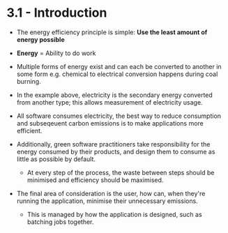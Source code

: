# 3.1 - Introduction

- The energy efficiency principle is simple: **Use the least amount of energy possible**

- **Energy** = Ability to do work
- Multiple forms of energy exist and can each be converted to another in some form e.g. chemical to electrical conversion happens during coal burning.
- In the example above, electricity is the secondary energy converted from another type; this allows measurement of electricity usage.

- All software consumes electricity, the best way to reduce consumption and subseqeuent carbon emissions is to make applications more efficient.

- Additionally, green software practitioners take responsibility for the energy consumed by their products, and design them to consume as little as possible by default.
  - At every step of the process, the waste between steps should be minimised and efficiency should be maximised.

- The final area of consideration is the user, how can, when they're running the application, minimise their unnecessary emissions.
  - This is managed by how the application is designed, such as batching jobs together.
